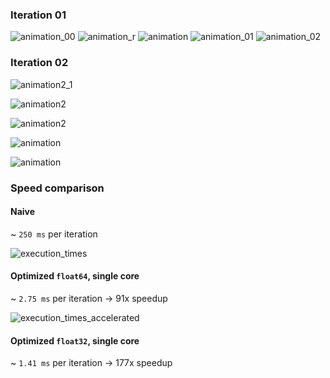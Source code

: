 

### Iteration 01

![animation_00](https://github.com/user-attachments/assets/d42873fc-269a-40ba-bc55-9ce3af87ee11)
![animation_r](https://github.com/user-attachments/assets/9fb9a9b0-dbef-4c42-8fb9-306c419a7b6a)
![animation](https://github.com/user-attachments/assets/140dded4-131a-4267-a0df-45f74936a07a)
![animation_01](https://github.com/user-attachments/assets/d2dc04f4-3f25-4e47-ba00-1dda583d1fc1)
![animation_02](https://github.com/user-attachments/assets/12a3dcf7-1717-4bd6-9761-00832bbbf634)

### Iteration 02
![animation2_1](https://github.com/user-attachments/assets/9b35877c-0bb0-490f-8f96-53b6890ffc3c)

![animation2](https://github.com/user-attachments/assets/b550fac3-c1e7-46d7-abb1-d8009b90ed4b)


![animation2](https://github.com/user-attachments/assets/65faddde-42c5-4cff-a814-97095e1ed873)

![animation](https://github.com/user-attachments/assets/b688de51-d79d-4a48-9735-c87057542c08)

![animation](https://github.com/user-attachments/assets/f1fd8e80-6e31-4ddf-a54d-8c33f2c7444b)



### Speed comparison

#### Naive

~ `250 ms` per iteration

![execution_times](https://github.com/user-attachments/assets/b0855c01-df5c-4700-8500-dd43dac31627)


#### Optimized `float64`, single core

~ `2.75 ms` per iteration -> 91x speedup

![execution_times_accelerated](https://github.com/user-attachments/assets/86b6f372-0c40-4e27-9561-faf0f422293a)

#### Optimized `float32`, single core

~ `1.41 ms` per iteration -> 177x speedup
